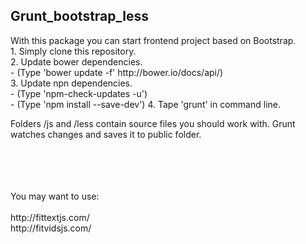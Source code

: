 <h2>Grunt_bootstrap_less</h2>
With this package you can start frontend project based on Bootstrap. <br>
1. Simply clone this repository. <br>
2. Update bower dependencies.<br>
    - (Type 'bower update -f'   http://bower.io/docs/api/)<br>
3. Update npn dependencies.<br>
    - (Type 'npm-check-updates -u')<br>
    - (Type 'npm install --save-dev')
4. Tape 'grunt' in command line.<br>

Folders /js and /less contain source files you should work with. Grunt watches changes and saves it to public folder. 

<br>
<br>
<br>
<br>
You may want to use:<br>
<br>
http://fittextjs.com/
<br>
http://fitvidsjs.com/
